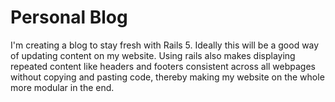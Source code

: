 # Personal Blog

I'm creating a blog to stay fresh with Rails 5. Ideally this will be a good way
of updating content on my website. Using rails also makes displaying repeated
content like headers and footers consistent across all webpages without copying
and pasting code, thereby making my website on the whole more modular in the
end.
